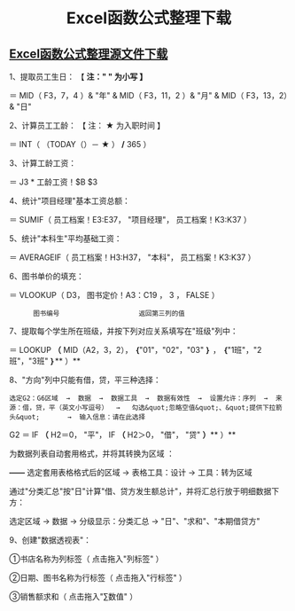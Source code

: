 # <center>Excel函数公式整理下载</center>

## [Excel函数公式整理源文件下载](https://dev.onti.net/down/CDN/Files/2019/10/13/Excel%E5%87%BD%E6%95%B0%E5%85%AC%E5%BC%8F%E6%95%B4%E7%90%86%20%281%29%281%29.docx"Excel函数公式整理源文件下载")

1、提取员工生日：   【 **注：&quot; &quot; 为小写 】**

＝ MID（ F3，7，4 ）&amp; &quot;年&quot; &amp; MID（ F3，11，2 ）&amp; &quot;月&quot; &amp; MID（ F3，13，2）&amp; &quot;日&quot;

2、计算员工工龄：   【 注： **★** 为入职时间 】

＝ INT（ （TODAY（）－ **★** ） **/** 365  ）

3、计算工龄工资：

＝ J3 \*  工龄工资！$B $3

4、统计&quot;项目经理&quot;基本工资总额：

＝ SUMIF（ 员工档案！E3:E37， &quot;项目经理&quot;， 员工档案！K3:K37 ）

5、统计&quot;本科生&quot;平均基础工资：

＝ AVERAGEIF（ 员工档案！H3:H37， &quot;本科&quot;， 员工档案！K3:K37 ）

6、图书单价的填充：

＝ VLOOKUP（ D3，   图书定价！A3：C19 ，   3 ，   FALSE ）

          图书编号                    返回第三列的值

7、提取每个学生所在班级，并按下列对应关系填写在&quot;班级&quot;列中：

  ＝ LOOKUP **（** MID（A2，3，2）， **｛**&quot;01&quot;，&quot;02&quot;，&quot;03&quot; **｝** ， **｛**&quot;1班&quot;，&quot;2班&quot;，&quot;3班&quot; **｝**** ）**

8、&quot;方向&quot;列中只能有借，贷，平三种选择：

    选定G2：G6区域  →  数据  →  数据工具  →  数据有效性  →  设置允许：序列  →  来源：借，贷，平（英文小写逗号）  →   勾选&quot;忽略空值&quot;、&quot;提供下拉箭头&quot;       →  输入信息：请在此选择

G2 ＝ IF **（** H2＝0， &quot;平&quot;， IF **（** H2＞0， &quot;借&quot;， &quot;贷&quot; **）**** ）**

   为数据列表自动套用格式，并将其转换为区域 ：

**——** 选定套用表格格式后的区域  →  表格工具：设计   →  工具：转为区域

   通过&quot;分类汇总&quot;按&quot;日&quot;计算&quot;借、贷方发生额总计&quot;，并将汇总行放于明细数据下方：

   选定区域  →  数据   →  分级显示：分类汇总   →  &quot;日&quot;、&quot;求和&quot;、&quot;本期借贷方&quot;

9、创建&quot;数据透视表&quot;：

①书店名称为列标签（ 点击拖入&quot;列标签&quot; ）

②日期、图书名称为行标签（ 点击拖入&quot;行标签&quot; ）

③销售额求和（ 点击拖入&quot;∑数值&quot; ）
